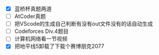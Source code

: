 - [x] 蓝桥杯真题两道
- [ ] AtCoder真题
- [ ] 把VScode的生成自己判断有没有out文件没有的话自动生成
- [ ] Codeforces Div.4题目
- [ ] 计算机网络看一节视频
- [x] 把地平线5卸载了下载个赛博朋克2077